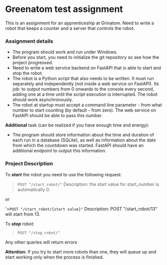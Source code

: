 # Greenatom test assignment
This is an assignment for an apprenticeship at Grinatom. Need to write a robot that keeps a counter and a server that controls the robot. 

### Assignment details

- The program should work and run under Windows.
- Before you start, you need to initialize the git repository so see how the project progressed. 
- Need to write a web service backend on FastAPI that is able to start and stop the robot.
- The robot is a Python script that also needs to be written. It must run separately and independently (not inside a web service on FastAPI). Its job: to output numbers from 0 onwards to the console every second, adding one at a time until the script execution is interrupted. The robot should work asynchronously.
- The robot at startup must accept a command line parameter - from what number to start counting (by default - from zero). The web service on FastAPI should be able to pass this number.

**Additional** task (can be realized if you have enough time and energy):
- The program should store information about the time and duration of each run in a database (SQLite), as well as information about the date from which the countdown was started. FastAPI should have an additional endpoint to output this information.

### Project Description

To ***start*** the robot you need to use the following request: 
>`POST "/start_robot/"`
Description: the start value for start_number is automatically 0.

or 

'>`POST "/start_robot/{start value}"`
Description: POST "/start_robot/13" will start from 13.

To ***stop*** robot:
>`POST "/stop_robot/"`

Any other queries will return errors

**Attention:** If you try to start more robots than one, they will queue up and start working only when the process is finished. 